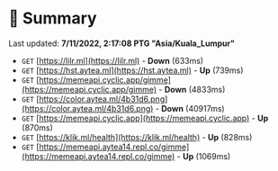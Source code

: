 # 📖 Summary
Last updated: **7/11/2022, 2:17:08 PTG "Asia/Kuala_Lumpur"**

- `GET` [https://lilr.ml](https://lilr.ml) - **Down** (633ms)
- `GET` [https://hst.aytea.ml](https://hst.aytea.ml) - **Up** (739ms)
- `GET` [https://memeapi.cyclic.app/gimme](https://memeapi.cyclic.app/gimme) - **Down** (4833ms)
- `GET` [https://color.aytea.ml/4b31d6.png](https://color.aytea.ml/4b31d6.png) - **Down** (40917ms)
- `GET` [https://memeapi.cyclic.app](https://memeapi.cyclic.app) - **Up** (870ms)
- `GET` [https://klik.ml/health](https://klik.ml/health) - **Up** (828ms)
- `GET` [https://memeapi.aytea14.repl.co/gimme](https://memeapi.aytea14.repl.co/gimme) - **Up** (1069ms)
